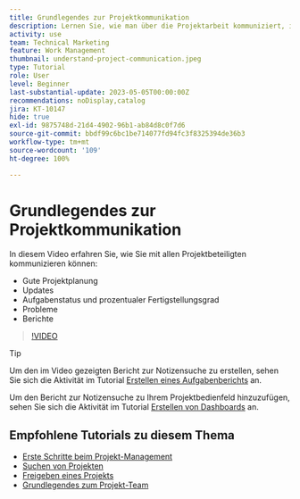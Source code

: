 ```yaml
---
title: Grundlegendes zur Projektkommunikation
description: Lernen Sie, wie man über die Projektarbeit kommuniziert, indem man eine gute Projektplanung, Aktualisierungen, Aufgabenstatus, Fertigstellungsgrade in Prozent, Probleme und Berichte verwendet.
activity: use
team: Technical Marketing
feature: Work Management
thumbnail: understand-project-communication.jpeg
type: Tutorial
role: User
level: Beginner
last-substantial-update: 2023-05-05T00:00:00Z
recommendations: noDisplay,catalog
jira: KT-10147
hide: true
exl-id: 9875748d-21d4-4902-96b1-ab84d8c0f7d6
source-git-commit: bbdf99c6bc1be714077fd94fc3f8325394de36b3
workflow-type: tm+mt
source-wordcount: '109'
ht-degree: 100%

---
```


# Grundlegendes zur Projektkommunikation

In diesem Video erfahren Sie, wie Sie mit allen Projektbeteiligten kommunizieren können:

* Gute Projektplanung
* Updates
* Aufgabenstatus und prozentualer Fertigstellungsgrad
* Probleme
* Berichte

>[!VIDEO](https://video.tv.adobe.com/v/3419150/?quality=12&learn=on&enablevpops=1)

>[!TIP]
>
>Um den im Video gezeigten Bericht zur Notizensuche zu erstellen, sehen Sie sich die Aktivität im Tutorial [Erstellen eines Aufgabenberichts](https://experienceleague.adobe.com/docs/workfront-learn/tutorials-workfront/reporting/basic-reporting/create-a-task-report.html?lang=de) an.
>
>Um den Bericht zur Notizensuche zu Ihrem Projektbedienfeld hinzuzufügen, sehen Sie sich die Aktivität im Tutorial [Erstellen von Dashboards](https://experienceleague.adobe.com/docs/workfront-learn/tutorials-workfront/reporting/basic-reporting/create-dashboards.html?lang=de) an.

## Empfohlene Tutorials zu diesem Thema

* [Erste Schritte beim Projekt-Management](/help/manage-work/projects/getting-started-manage-a-project.md)
* [Suchen von Projekten](/help/manage-work/projects/find-projects.md)
* [Freigeben eines Projekts](/help/manage-work/projects/share-a-project.md)
* [Grundlegendes zum Projekt-Team](/help/manage-work/projects/understand-the-project-team.md)
